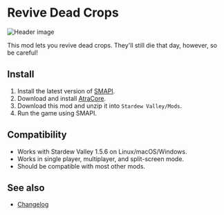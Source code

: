 Revive Dead Crops
=================================
![Header image](docs/revive.gif)

This mod lets you revive dead crops. They'll still die that day, however, so be careful!

## Install

1. Install the latest version of [SMAPI](https://smapi.io).
2. Download and install [AtraCore](https://www.nexusmods.com/stardewvalley/mods/12932).
2. Download this mod and unzip it into `Stardew Valley/Mods`.
3. Run the game using SMAPI.

## Compatibility

* Works with Stardew Valley 1.5.6 on Linux/macOS/Windows.
* Works in single player, multiplayer, and split-screen mode.
* Should be compatible with most other mods. 

## See also

* [Changelog](docs/Changelog.md)
